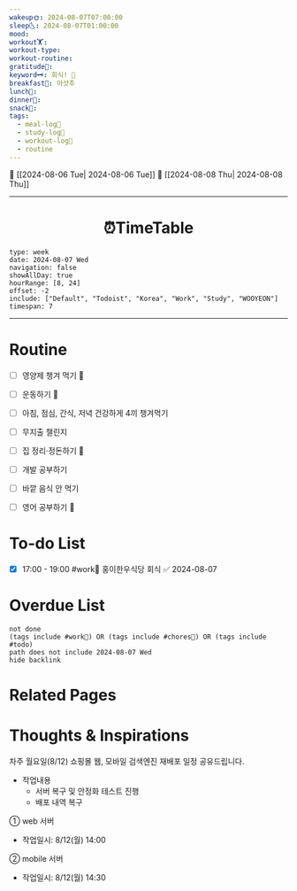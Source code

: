 ```yaml
---
wakeup🌞: 2024-08-07T07:00:00
sleep🌜: 2024-08-07T01:00:00
mood: 
workout🏋️: 
workout-type: 
workout-routine: 
gratitude🙏: 
keyword🗝️: 회식! 🥓
breakfast🍳: 아샷추
lunch🍚: 
dinner🥗: 
snack🍬: 
tags:
  - meal-log📝
  - study-log📓
  - workout-log💪
  - routine
---
```


🔺 [[2024-08-06 Tue| 2024-08-06 Tue]]
🔻 [[2024-08-08 Thu| 2024-08-08 Thu]]
___
<h1> <center>⏰TimeTable </center> </h1>

```gEvent
type: week
date: 2024-08-07 Wed
navigation: false
showAllDay: true
hourRange: [8, 24]
offset: -2
include: ["Default", "Todoist", "Korea", "Work", "Study", "WOOYEON"]
timespan: 7
```

--- 


# Routine 

- [ ] 영양제 챙겨 먹기 🔼 
- [ ] 운동하기 🔼
- [ ] 아침, 점심, 간식, 저녁 건강하게 4끼 챙겨먹기
- [ ] 무지출 챌린지 
- [ ] 집 정리·정돈하기 🔼
- [ ] 개발 공부하기
- [ ] 바깥 음식 안 먹기 
- [ ] 영어 공부하기 🔼 


# To-do List

- [x] 17:00 - 19:00 #work💼 홍이한우식당 회식 ✅ 2024-08-07
# Overdue List
```tasks
not done
(tags include #work💼) OR (tags include #chores🧺) OR (tags include #todo)
path does not include 2024-08-07 Wed
hide backlink
```

# Related Pages



# Thoughts & Inspirations

차주 월요일(8/12) 쇼핑몰 웹, 모바일 검색엔진 재배포 일정 공유드립니다.  

- 작업내용
	- 서버 복구 및 안정화 테스트 진행
	- 배포 내역 복구
  
① web 서버  

- 작업일시: 8/12(월) 14:00

② mobile 서버  

- 작업일시: 8/12(월) 14:30